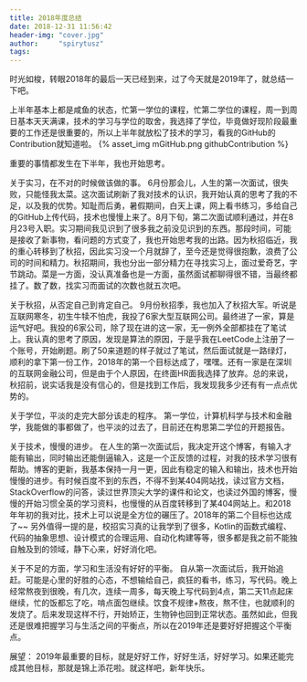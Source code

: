 ```yaml
---
title: 2018年度总结
date: 2018-12-31 11:56:42
header-img: "cover.jpg"
author:     "spirytusz"
tags:
---
```


时光如梭，转眼2018年的最后一天已经到来，过了今天就是2019年了，就总结一下吧。

<!--more-->

上半年基本上都是咸鱼的状态，忙第一学位的课程，忙第二学位的课程，周一到周日基本天天满课，技术的学习与学位的取舍，我选择了学位，毕竟做好现阶段最重要的工作还是很重要的，所以上半年就放松了技术的学习，看我的GitHub的Contribution就知道啦。
{% asset_img mGitHub.png githubContribution %}

重要的事情都发生在下半年，我也开始思考。

关于实习，在不对的时候做该做的事。
6月份那会儿，人生的第一次面试，很失败，只能怪我太菜。这次面试刷新了我对技术的认识，我开始认真的思考了我的不足，以及我的优势。知耻而后勇，暑假期间，白天上课，网上看书练习，多给自己的GitHub上传代码，技术也慢慢上来了。8月下旬，第二次面试顺利通过，并在8月23号入职。实习期间我见识到了很多我之前没见识到的东西。那段时间，可能是接收了新事物，看问题的方式变了，我也开始思考我的出路。因为秋招临近，我的重心转移到了秋招，因此实习没一个月就辞了，至今还是觉得很抱歉，浪费了公司的时间和精力。秋招期间，我也分出一部分精力在寻找实习上，面过爱奇艺，字节跳动。菜是一方面，没认真准备也是一方面，虽然面试都聊得很不错，当最终都挂了。数了数，找实习而面试的次数也就五次吧。

关于秋招，从否定自己到肯定自己。
9月份秋招季，我也加入了秋招大军。听说是互联网寒冬，初生牛犊不怕虎，我投了6家大型互联网公司。最终进了一家，算是运气好吧。我投的6家公司，除了现在进的这一家，无一例外全部都挂在了笔试上。我认真的思考了原因，发现是算法的原因，于是乎我在LeetCode上注册了一个账号，开始刷题。刷了50来道题的样子就过了笔试，然后面试就是一路绿灯，顺利的拿下第一份工作，2018年的第一个目标达成了，嘿嘿。还有一家是在深圳的互联网金融公司，但是由于个人原因，在终面HR面我选择了放弃。总的来说，秋招前，说实话我是没有信心的，但是找到工作后，我发现我多少还有有一点点优势的。

关于学位，平淡的走完大部分该走的程序。
第一学位，计算机科学与技术和金融学，我能做的事都做了，也平淡的过去了，目前还在构思第二学位的开题报告。

关于技术，慢慢的进步。
在人生的第一次面试后，我决定开这个博客，有输入才能有输出，同时输出还能倒逼输入，这是一个正反馈的过程，对我的技术学习很有帮助。博客的更新，我基本保持一月一更，因此有稳定的输入和输出，技术也开始慢慢的进步。有时候百度不到的东西，不得不到某404网站找，读过官方文档，StackOverflow的问答，读过世界顶尖大学的课件和论文，也读过外国的博客，慢慢的开始习惯全英的学习资料，也慢慢的从百度转移到了某404网站上。和2018年年初的我对比，技术上可以说是全方位的碾压了。2018年的第二个目标也达成了~~ 另外值得一提的是，校招实习真的让我学到了很多，Kotlin的函数式编程、代码的抽象思想、设计模式的合理运用、自动化构建等等，很多都是我之前不能独自触及到的领域，静下心来，好好消化吧。

关于不足的方面，学习和生活没有好好的平衡。
自从第一次面试后，我开始追赶。可能是心里的好胜的心态，不想输给自己，疯狂的看书，练习，写代码。晚上经常熬夜到很晚，有几次，连续一周多，每天晚上写代码到4点，第二天11点起床继续，忙的饭都忘了吃，啃点面包继续。饮食不规律+熬夜，熬不住，也就顺利的发烧了。后来发现这样不行，开始矫正，生物钟也回到正常状态。虽然如此，但我还是很难把握学习与生活之间的平衡点，所以在2019年还是要好好把握这个平衡点。

展望：
2019年最重要的目标，就是好好工作，好好生活，好好学习。如果还能完成其他目标，那就是锦上添花啦。就这样吧，新年快乐。